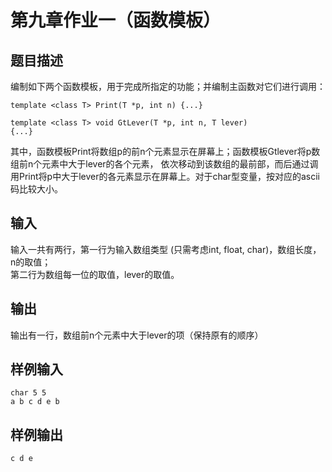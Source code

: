 # 第九章作业一（函数模板）
## 题目描述
编制如下两个函数模板，用于完成所指定的功能；并编制主函数对它们进行调用：  
```
template <class T> Print(T *p, int n) {...}  
```
```
template <class T> void GtLever(T *p, int n, T lever)
{...}
```
其中，函数模板Print将数组p的前n个元素显示在屏幕上；函数模板Gtlever将p数组前n个元素中大于lever的各个元素，
依次移动到该数组的最前部，而后通过调用Print将p中大于lever的各元素显示在屏幕上。对于char型变量，按对应的ascii码比较大小。
## 输入
输入一共有两行，第一行为输入数组类型 (只需考虑int, float, char)，数组长度，n的取值；  
第二行为数组每一位的取值，lever的取值。
## 输出
输出有一行，数组前n个元素中大于lever的项（保持原有的顺序）
## 样例输入
```
char 5 5
a b c d e b
```
## 样例输出
```
c d e
```